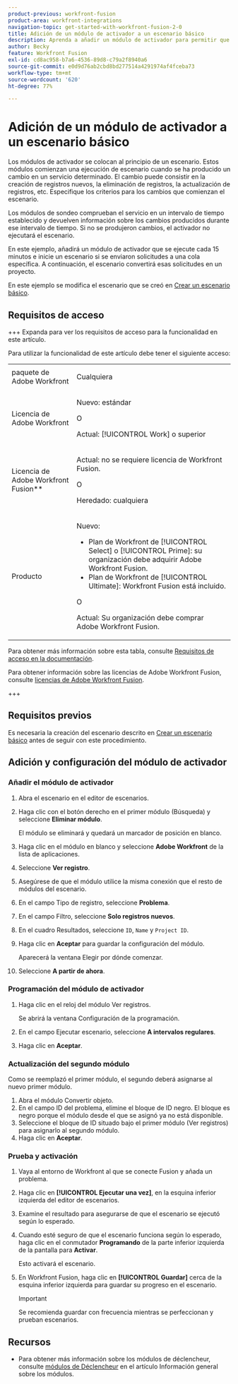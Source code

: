 ```yaml
---
product-previous: workfront-fusion
product-area: workfront-integrations
navigation-topic: get-started-with-workfront-fusion-2-0
title: Adición de un módulo de activador a un escenario básico
description: Aprenda a añadir un módulo de activador para permitir que el escenario busque periódicamente nuevas solicitudes y las convierta en proyectos.
author: Becky
feature: Workfront Fusion
exl-id: cd8ac958-b7a6-4536-89d8-c79a2f8940a6
source-git-commit: e0d9d76ab2cbd8bd277514a4291974af4fceba73
workflow-type: tm+mt
source-wordcount: '620'
ht-degree: 77%

---
```


# Adición de un módulo de activador a un escenario básico

Los módulos de activador se colocan al principio de un escenario. Estos módulos comienzan una ejecución de escenario cuando se ha producido un cambio en un servicio determinado. El cambio puede consistir en la creación de registros nuevos, la eliminación de registros, la actualización de registros, etc. Especifique los criterios para los cambios que comienzan el escenario.

Los módulos de sondeo comprueban el servicio en un intervalo de tiempo establecido y devuelven información sobre los cambios producidos durante ese intervalo de tiempo. Si no se produjeron cambios, el activador no ejecutará el escenario.

En este ejemplo, añadirá un módulo de activador que se ejecute cada 15 minutos e inicie un escenario si se enviaron solicitudes a una cola específica. A continuación, el escenario convertirá esas solicitudes en un proyecto.

En este ejemplo se modifica el escenario que se creó en [Crear un escenario básico](/help/workfront-fusion/build-practice-scenarios/create-basic-scenario.md).

## Requisitos de acceso

+++ Expanda para ver los requisitos de acceso para la funcionalidad en este artículo.

Para utilizar la funcionalidad de este artículo debe tener el siguiente acceso:

<table style="table-layout:auto">
 <col> 
 <col> 
 <tbody> 
  <tr> 
   <td role="rowheader">paquete de Adobe Workfront</td> 
   <td> <p>Cualquiera</p> </td> 
  </tr> 
  <tr data-mc-conditions=""> 
   <td role="rowheader">Licencia de Adobe Workfront</td> 
   <td> <p>Nuevo: estándar</p><p>O</p><p>Actual: [!UICONTROL Work] o superior</p> </td> 
  </tr> 
  <tr> 
   <td role="rowheader">Licencia de Adobe Workfront Fusion**</td> 
   <td>
   <p>Actual: no se requiere licencia de Workfront Fusion.</p>
   <p>O</p>
   <p>Heredado: cualquiera </p>
   </td> 
  </tr> 
  <tr> 
   <td role="rowheader">Producto</td> 
   <td>
   <p>Nuevo:</p> <ul><li>Plan de Workfront de [!UICONTROL Select] o [!UICONTROL Prime]: su organización debe adquirir Adobe Workfront Fusion.</li><li>Plan de Workfront de [!UICONTROL Ultimate]: Workfront Fusion está incluido.</li></ul>
   <p>O</p>
   <p>Actual: Su organización debe comprar Adobe Workfront Fusion.</p>
   </td> 
  </tr>
 </tbody> 
</table>

Para obtener más información sobre esta tabla, consulte [Requisitos de acceso en la documentación](/help/workfront-fusion/references/licenses-and-roles/access-level-requirements-in-documentation.md).

Para obtener información sobre las licencias de Adobe Workfront Fusion, consulte [licencias de Adobe Workfront Fusion](/help/workfront-fusion/set-up-and-manage-workfront-fusion/licensing-operations-overview/license-automation-vs-integration.md).

+++

## Requisitos previos

Es necesaria la creación del escenario descrito en [Crear un escenario básico](/help/workfront-fusion/build-practice-scenarios/create-basic-scenario.md) antes de seguir con este procedimiento.

## Adición y configuración del módulo de activador

### Añadir el módulo de activador

1. Abra el escenario en el editor de escenarios.
1. Haga clic con el botón derecho en el primer módulo (Búsqueda) y seleccione **Eliminar módulo**.

   El módulo se eliminará y quedará un marcador de posición en blanco.

1. Haga clic en el módulo en blanco y seleccione **Adobe Workfront** de la lista de aplicaciones.
1. Seleccione **Ver registro**.
1. Asegúrese de que el módulo utilice la misma conexión que el resto de módulos del escenario.
1. En el campo Tipo de registro, seleccione **Problema**.
1. En el campo Filtro, seleccione **Solo registros nuevos**.
1. En el cuadro Resultados, seleccione `ID`, `Name` y `Project ID`.
1. Haga clic en **Aceptar** para guardar la configuración del módulo.

   Aparecerá la ventana Elegir por dónde comenzar.

1. Seleccione **A partir de ahora**.

### Programación del módulo de activador

1. Haga clic en el reloj del módulo Ver registros.

   Se abrirá la ventana Configuración de la programación.

1. En el campo Ejecutar escenario, seleccione **A intervalos regulares**.

1. Haga clic en **Aceptar**.

### Actualización del segundo módulo

Como se reemplazó el primer módulo, el segundo deberá asignarse al nuevo primer módulo.

1. Abra el módulo Convertir objeto.
1. En el campo ID del problema, elimine el bloque de ID negro. El bloque es negro porque el módulo desde el que se asignó ya no está disponible.
1. Seleccione el bloque de ID situado bajo el primer módulo (Ver registros) para asignarlo al segundo módulo.
1. Haga clic en **Aceptar**.

### Prueba y activación

1. Vaya al entorno de Workfront al que se conecte Fusion y añada un problema.
1. Haga clic en **[!UICONTROL Ejecutar una vez]**, en la esquina inferior izquierda del editor de escenarios.
1. Examine el resultado para asegurarse de que el escenario se ejecutó según lo esperado.
1. Cuando esté seguro de que el escenario funciona según lo esperado, haga clic en el conmutador **Programando** de la parte inferior izquierda de la pantalla para **Activar**.

   Esto activará el escenario.
1. En Workfront Fusion, haga clic en **[!UICONTROL Guardar]** cerca de la esquina inferior izquierda para guardar su progreso en el escenario.

   >[!IMPORTANT]
   >
   >Se recomienda guardar con frecuencia mientras se perfeccionan y prueban escenarios.

## Recursos

* Para obtener más información sobre los módulos de déclencheur, consulte [módulos de Déclencheur](/help/workfront-fusion/get-started-with-fusion/understand-fusion/module-overview.md#trigger-modules) en el artículo Información general sobre los módulos.
